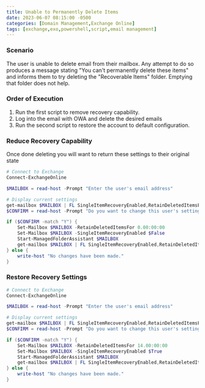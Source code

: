 ```yaml
---
title: Unable to Permanently Delete Items
date: 2023-06-07 08:15:00 -0500
categories: [Domain Management,Exchange Online]
tags: [exchange,exo,powershell,script,email management]
---
```


### Scenario
The user is unable to delete email from their mailbox.  Any attempt to do so produces a message stating "You can't permanently delete these items" and informs them to try deleting the "Recoverable Items" folder.  Emptying that folder does not help.

### Order of Execution
1. Run the first script to remove recovery capability.
2. Log into the email with OWA and delete the desired emails
3. Run the second script to restore the account to default configuration.

### Reduce Recovery Capability
Once done deleting you will want to return these settings to their original state

```powershell
# Connect to Exchange
Connect-ExchangeOnline

$MAILBOX = read-host -Prompt "Enter the user's email address"

# Display current settings
get-mailbox $MAILBOX | FL SingleItemRecoveryEnabled,RetainDeletedItemsFor
$CONFIRM = read-host -Prompt "Do you want to change this user's settings? Y/N"

if ($CONFIRM -match "Y") {
    Set-Mailbox $MAILBOX -RetainDeletedItemsFor 0.00:00:00
    Set-Mailbox $MAILBOX -SingleItemRecoveryEnabled $False
    Start-ManagedFolderAssistant $MAILBOX
    get-mailbox $MAILBOX | FL SingleItemRecoveryEnabled,RetainDeletedItemsFor
} else {
    write-host "No changes have been made."
}
```

### Restore Recovery Settings
```powershell
# Connect to Exchange
Connect-ExchangeOnline

$MAILBOX = read-host -Prompt "Enter the user's email address"

# Display current settings
get-mailbox $MAILBOX | FL SingleItemRecoveryEnabled,RetainDeletedItemsFor
$CONFIRM = read-host -Prompt "Do you want to change this user's settings? Y/N"

if ($CONFIRM -match "Y") {
    Set-Mailbox $MAILBOX -RetainDeletedItemsFor 14.00:00:00
    Set-Mailbox $MAILBOX -SingleItemRecoveryEnabled $True
    Start-ManagedFolderAssistant $MAILBOX
    get-mailbox $MAILBOX | FL SingleItemRecoveryEnabled,RetainDeletedItemsFor
} else {
    write-host "No changes have been made."
}
```